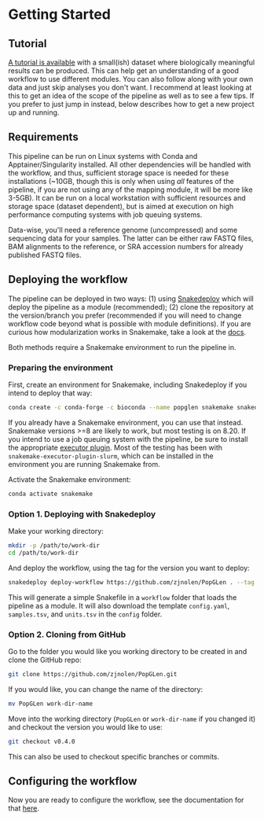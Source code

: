 # Getting Started

## Tutorial

[A tutorial is available](tutorial.md) with a small(ish) dataset where
biologically meaningful results can be produced. This can help get an
understanding of a good workflow to use different modules. You can also follow
along with your own data and just skip analyses you don't want. I recommend at
least looking at this to get an idea of the scope of the pipeline as well as to
see a few tips. If you prefer to just jump in instead, below describes how to
get a new project up and running.

## Requirements

This pipeline can be run on Linux systems with Conda and Apptainer/Singularity
installed. All other dependencies will be handled with the workflow, and thus,
sufficient storage space is needed for these installations (~10GB, though this
is only when using *all* features of the pipeline, if you are not using any of
the mapping module, it will be more like 3-5GB). It can be run on a local
workstation with sufficient resources and storage space (dataset dependent), but
is aimed at execution on high performance computing systems with job queuing
systems.

Data-wise, you'll need a reference genome (uncompressed) and some sequencing
data for your samples. The latter can be either raw FASTQ files, BAM alignments
to the reference, or SRA accession numbers for already published FASTQ files.

## Deploying the workflow

The pipeline can be deployed in two ways: (1) using
[Snakedeploy](https://github.com/snakemake/snakedeploy) which will deploy the
pipeline as a module (recommended); (2) clone the repository at the
version/branch you prefer (recommended if you will need to change workflow code
beyond what is possible with module definitions). If you are curious how
modularization works in Snakemake, take a look at the
[docs](https://snakemake.readthedocs.io/en/stable/snakefiles/modularization.html#modules).

Both methods require a Snakemake environment to run the pipeline in.

### Preparing the environment

First, create an environment for Snakemake, including Snakedeploy if you intend
to deploy that way:

```bash
conda create -c conda-forge -c bioconda --name popglen snakemake snakedeploy
```

If you already have a Snakemake environment, you can use that instead. Snakemake
versions >=8 are likely to work, but most testing is on 8.20. If you intend to
use a job queuing system with the pipeline, be sure to install the appropriate
[executor plugin](https://snakemake.github.io/snakemake-plugin-catalog/). Most
of the testing has been with `snakemake-executor-plugin-slurm`, which can be
installed in the environment you are running Snakemake from.

Activate the Snakemake environment:

```bash
conda activate snakemake
```

### Option 1. Deploying with Snakedeploy

Make your working directory:

```bash
mkdir -p /path/to/work-dir
cd /path/to/work-dir
```

And deploy the workflow, using the tag for the version you want to deploy:

```bash
snakedeploy deploy-workflow https://github.com/zjnolen/PopGLen . --tag v0.4.0
```

This will generate a simple Snakefile in a `workflow` folder that loads the
pipeline as a module. It will also download the template `config.yaml`,
`samples.tsv`, and `units.tsv` in the `config` folder.

### Option 2. Cloning from GitHub

Go to the folder you would like you working directory to be created in and
clone the GitHub repo:

```bash
git clone https://github.com/zjnolen/PopGLen.git
```

If you would like, you can change the name of the directory:

```bash
mv PopGLen work-dir-name
```

Move into the working directory (`PopGLen` or `work-dir-name` if you changed it)
and checkout the version you would like to use:

```bash
git checkout v0.4.0
```

This can also be used to checkout specific branches or commits.

## Configuring the workflow

Now you are ready to configure the workflow, see the documentation for that
[here](config.md).
